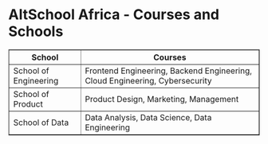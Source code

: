 <!-- table.html -->
<!DOCTYPE html>
<html lang="en">
<head>
    <meta charset="UTF-8">
    <meta name="viewport" content="width=device-width, initial-scale=1.0">
    <title>AltSchool Africa Courses</title>
</head>
<body>
    <h1>AltSchool Africa - Courses and Schools</h1>
    <table border="1">
        <thead>
            <tr>
                <th>School</th>
                <th>Courses</th>
            </tr>
        </thead>
        <tbody>
            <tr>
                <td>School of Engineering</td>
                <td>Frontend Engineering, Backend Engineering, Cloud Engineering, Cybersecurity</td>
            </tr>
            <tr>
                <td>School of Product</td>
                <td>Product Design, Marketing, Management</td>
            </tr>
            <tr>
                <td>School of Data</td>
                <td>Data Analysis, Data Science, Data Engineering</td>
            </tr>
        </tbody>
    </table>
</body>
</html>
